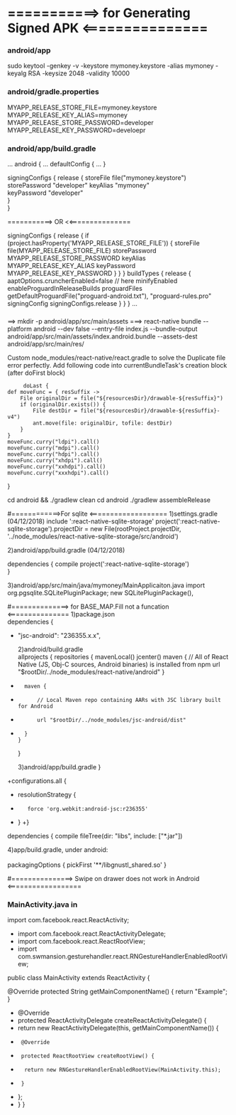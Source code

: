 # ===========> for Generating Signed APK <===============

### android/app

sudo keytool -genkey -v -keystore mymoney.keystore -alias mymoney -keyalg RSA -keysize 2048 -validity 10000

### android/gradle.properties

MYAPP_RELEASE_STORE_FILE=mymoney.keystore
MYAPP_RELEASE_KEY_ALIAS=mymoney
MYAPP_RELEASE_STORE_PASSWORD=developer
MYAPP_RELEASE_KEY_PASSWORD=develoepr

### android/app/build.gradle

...
android {
...
defaultConfig { ... }

  signingConfigs {
release {
storeFile file("mymoney.keystore")  
 storePassword "developer"
keyAlias "mymoney"  
 keyPassword "developer"  
 }     
 }

===========> OR <<===============

signingConfigs {
release {
if (project.hasProperty('MYAPP_RELEASE_STORE_FILE')) {
storeFile file(MYAPP_RELEASE_STORE_FILE)
storePassword MYAPP_RELEASE_STORE_PASSWORD
keyAlias MYAPP_RELEASE_KEY_ALIAS
keyPassword MYAPP_RELEASE_KEY_PASSWORD
}
}
}
buildTypes {
release {
aaptOptions.cruncherEnabled=false // here
minifyEnabled enableProguardInReleaseBuilds
proguardFiles getDefaultProguardFile("proguard-android.txt"), "proguard-rules.pro"
signingConfig signingConfigs.release
}
}
}
...

###

==> mkdir -p android/app/src/main/assets
===> react-native bundle --platform android --dev false --entry-file index.js --bundle-output android/app/src/main/assets/index.android.bundle --assets-dest android/app/src/main/res/

Custom node_modules/react-native/react.gradle to solve the Duplicate file error perfectly. Add following code into currentBundleTask's creation block (after doFirst block)

         doLast {
    def moveFunc = { resSuffix ->
        File originalDir = file("${resourcesDir}/drawable-${resSuffix}")
        if (originalDir.exists()) {
            File destDir = file("${resourcesDir}/drawable-${resSuffix}-v4")
            ant.move(file: originalDir, tofile: destDir)
        }
    }
    moveFunc.curry("ldpi").call()
    moveFunc.curry("mdpi").call()
    moveFunc.curry("hdpi").call()
    moveFunc.curry("xhdpi").call()
    moveFunc.curry("xxhdpi").call()
    moveFunc.curry("xxxhdpi").call()
}  
  
cd android && ./gradlew clean
cd android
./gradlew assembleRelease

#============>For sqlite <===================
1)settings.gradle (04/12/2018)
include ':react-native-sqlite-storage'
project(':react-native-sqlite-storage').projectDir = new File(rootProject.projectDir, '../node_modules/react-native-sqlite-storage/src/android')
  
2)android/app/build.gradle (04/12/2018)

dependencies {
compile project(':react-native-sqlite-storage')  
}

3)android/app/src/main/java/mymoney/MainApplicaiton.java
import org.pgsqlite.SQLitePluginPackage;
new SQLitePluginPackage(),

#==============> for BASE_MAP.Fill not a funcation <===============
1)package.json<br>
dependencies {

- "jsc-android": "236355.x.x",<br>

  2)android/build.gradle<br>
  allprojects {
  repositories {
  mavenLocal()
  jcenter()
  maven {
  // All of React Native (JS, Obj-C sources, Android binaries) is installed from npm
  url "\$rootDir/../node_modules/react-native/android"
  }

-       maven {
-           // Local Maven repo containing AARs with JSC library built for Android
-           url "$rootDir/../node_modules/jsc-android/dist"
-       }
      }

  }<br>

  3)android/app/build.gradle
  }

+configurations.all {

- resolutionStrategy {
-        force 'org.webkit:android-jsc:r236355'
- }
  +}

dependencies {
compile fileTree(dir: "libs", include: ["*.jar"])<br>

4)app/build.gradle, under android:<br>  
packagingOptions {
pickFirst '\*\*/libgnustl_shared.so'
}

#===============> Swipe on drawer does not work in Android <==================

### MainActivity.java in

import com.facebook.react.ReactActivity;

- import com.facebook.react.ReactActivityDelegate;
- import com.facebook.react.ReactRootView;
- import com.swmansion.gesturehandler.react.RNGestureHandlerEnabledRootView;

public class MainActivity extends ReactActivity {

@Override
protected String getMainComponentName() {
return "Example";
}

- @Override
- protected ReactActivityDelegate createReactActivityDelegate() {
- return new ReactActivityDelegate(this, getMainComponentName()) {
-      @Override
-      protected ReactRootView createRootView() {
-       return new RNGestureHandlerEnabledRootView(MainActivity.this);
-      }
- };
- }
  }
